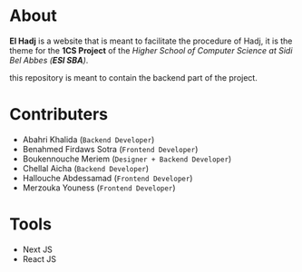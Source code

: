# About
__El Hadj__ is a website that is meant to facilitate the procedure of Hadj, it is the theme for the __1CS Project__ of the _Higher School of Computer Science at Sidi Bel Abbes (__ESI SBA__)_.

this repository is meant to contain the backend part of the project.
# Contributers
- Abahri Khalida (`Backend Developer`)
- Benahmed Firdaws Sotra (`Frontend Developer`)
- Boukennouche Meriem (`Designer + Backend Developer`)
- Chellal Aicha (`Backend Developer`)
- Hallouche Abdessamad (`Frontend Developer`)
- Merzouka Youness (`Frontend Developer`)
# Tools
- Next JS
- React JS
